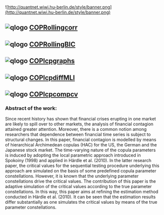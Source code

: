 
![http://quantnet.wiwi.hu-berlin.de/style/banner.png](http://quantnet.wiwi.hu-berlin.de/style/banner.png)

## ![qlogo](http://quantnet.wiwi.hu-berlin.de/graphics/quantlogo.png) **[COPRollingcorr](https://github.com/QuantLet/Time-varying-HAC/tree/master/COPRollingcorr)**

## ![qlogo](http://quantnet.wiwi.hu-berlin.de/graphics/quantlogo.png) **[COPRollingBIC](https://github.com/QuantLet/Time-varying-HAC/tree/master/COPRollingBIC)**

## ![qlogo](http://quantnet.wiwi.hu-berlin.de/graphics/quantlogo.png) **[COPlcpgraphs](https://github.com/QuantLet/Time-varying-HAC/tree/master/COPlcpgraphs)**

## ![qlogo](http://quantnet.wiwi.hu-berlin.de/graphics/quantlogo.png) **[COPlcpdiffMLI](https://github.com/QuantLet/Time-varying-HAC/tree/master/COPlcpdiffMLI)**

## ![qlogo](http://quantnet.wiwi.hu-berlin.de/graphics/quantlogo.png) **[COPlcpcompcv](https://github.com/QuantLet/Time-varying-HAC/tree/master/COPlcpcompcv)**

### Abstract of the work:
Since recent history has shown that financial crises erupting in one market are likely to spill over to other markets, the analysis of financial contagion attained greater attention. Moreover, there is a common notion among researchers that dependence between financial time series is subject to structural changes. In this paper, financial contagion is modelled by means of hierarchical Archimedean copulas (HAC) for the US, the German and the Japanese stock market. The time-varying nature of the copula parameters is induced by adopting the local parametric approach introduced in Spokoiny (1998) and applied in Härdle et al. (2010). In the latter research paper, the critical values for the sequential testing procedure underlying this approach are simulated on the basis of some predefined copula parameter constellations. However, it is known that the underlying parameter constellations drive the critical values. The contribution of this paper is the adaptive simulation of the critical values according to the true parameter constellations. In this way, this paper aims at refining the estimation method conducted in Härdle et al. (2010). It can be seen that the estimation results differ substantially as one simulates the critical values by means of the true parameter constellations. 





